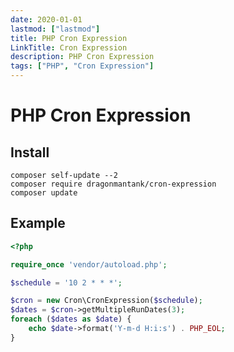 ```yaml
---
date: 2020-01-01
lastmod: ["lastmod"]
title: PHP Cron Expression
LinkTitle: Cron Expression
description: PHP Cron Expression
tags: ["PHP", "Cron Expression"]
---
```


# PHP Cron Expression

## Install
```shell
composer self-update --2
composer require dragonmantank/cron-expression
composer update
```

## Example
```php
<?php

require_once 'vendor/autoload.php';

$schedule = '10 2 * * *';

$cron = new Cron\CronExpression($schedule);
$dates = $cron->getMultipleRunDates(3);
foreach ($dates as $date) {
    echo $date->format('Y-m-d H:i:s') . PHP_EOL;
}
```
